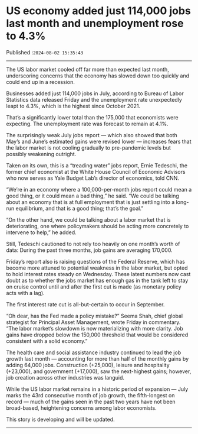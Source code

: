 # US economy added just 114,000 jobs last month and unemployment rose to 4.3%

Published :`2024-08-02 15:35:43`

---

The US labor market cooled off far more than expected last month, underscoring concerns that the economy has slowed down too quickly and could end up in a recession.

Businesses added just 114,000 jobs in July, according to Bureau of Labor Statistics data released Friday and the unemployment rate unexpectedly leapt to 4.3%, which is the highest since October 2021.

That’s a significantly lower total than the 175,000 that economists were expecting. The unemployment rate was forecast to remain at 4.1%.

The surprisingly weak July jobs report — which also showed that both May’s and June’s estimated gains were revised lower — increases fears that the labor market is not cooling gradually to pre-pandemic levels but possibly weakening outright.

Taken on its own, this is a “treading water” jobs report, Ernie Tedeschi, the former chief economist at the White House Council of Economic Advisors who now serves as Yale Budget Lab’s director of economics, told CNN.

“We’re in an economy where a 100,000-per-month jobs report could mean a good thing, or it could mean a bad thing,” he said. “We could be talking about an economy that is at full employment that is just settling into a long-run equilibrium, and that is a good thing; that’s the goal.”

“On the other hand, we could be talking about a labor market that is deteriorating, one where policymakers should be acting more concretely to intervene to help,” he added.

Still, Tedeschi cautioned to not rely too heavily on one month’s worth of data: During the past three months, job gains are averaging 170,000.

Friday’s report also is raising questions of the Federal Reserve, which has become more attuned to potential weakness in the labor market, but opted to hold interest rates steady on Wednesday. These latest numbers now cast doubt as to whether the jobs market has enough gas in the tank left to stay on cruise control until and after the first cut is made (as monetary policy acts with a lag).

The first interest rate cut is all-but-certain to occur in September.

“Oh dear, has the Fed made a policy mistake?” Seema Shah, chief global strategist for Principal Asset Management, wrote Friday in commentary. “The labor market’s slowdown is now materializing with more clarity. Job gains have dropped below the 150,000 threshold that would be considered consistent with a solid economy.”

The health care and social assistance industry continued to lead the job growth last month — accounting for more than half of the monthly gains by adding 64,000 jobs. Construction (+25,000), leisure and hospitality (+23,000), and government (+17,000), saw the next-highest gains; however, job creation across other industries was languid.

While the US labor market remains in a historic period of expansion — July marks the 43rd consecutive month of job growth, the fifth-longest on record — much of the gains seen in the past two years have not been broad-based, heightening concerns among labor economists.

This story is developing and will be updated.

---

